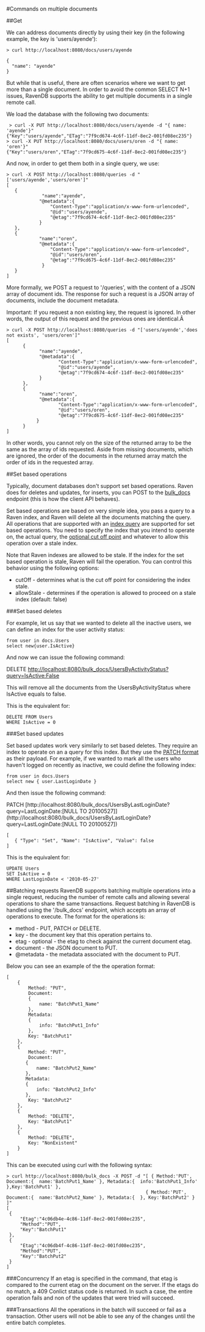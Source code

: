 #Commands on multiple documents

##Get<a id="get"></a>

We can address documents directly by using their key (in the following example, the key is 'users/ayende'):

    > curl http://localhost:8080/docs/users/ayende

    {
      "name": "ayende"
    }

But while that is useful, there are often scenarios where we want to get more than a single document. In order to avoid the common SELECT N+1 issues, RavenDB supports the ability to get multiple documents in a single remote call.
 
We load the database with the following two documents:

     > curl -X PUT http://localhost:8080/docs/users/ayende -d "{ name: 'ayende'}"
    {"Key":"users/ayende","ETag":"7f9cd674-4c6f-11df-8ec2-001fd08ec235"}
    > curl -X PUT http://localhost:8080/docs/users/oren -d "{ name: 'oren'}"
    {"Key":"users/oren","ETag":"7f9cd675-4c6f-11df-8ec2-001fd08ec235"}

And now, in order to get them both in a single query, we use:

    > curl -X POST http://localhost:8080/queries -d "['users/ayende','users/oren']"
    [
       {
                 "name":"ayende",
                "@metadata":{
                    "Content-Type":"application/x-www-form-urlencoded",
                    "@id":"users/ayende",
                    "@etag":"7f9cd674-4c6f-11df-8ec2-001fd08ec235"
                }
       },
       {
                "name":"oren",
                "@metadata":{
                    "Content-Type":"application/x-www-form-urlencoded",
                    "@id":"users/oren",
                    "@etag":"7f9cd675-4c6f-11df-8ec2-001fd08ec235"
                 }
       }
    ]

More formally, we POST a request to '/queries', with the content of a JSON array of document ids. The response for such a request is a JSON array of documents, include the document metadata.

Important: If you request a non existing key, the request is ignored. In other words, the output of this request and the previous ones are identical.Â

    > curl -X POST http://localhost:8080/queries -d "['users/ayende','does not exists', 'users/oren']"
    [
          {
                "name":"ayende",
                "@metadata":{
                       "Content-Type":"application/x-www-form-urlencoded",
                       "@id":"users/ayende",
                       "@etag":"7f9cd674-4c6f-11df-8ec2-001fd08ec235"
                }
          },
          {
                "name":"oren",
                "@metadata":{
                       "Content-Type":"application/x-www-form-urlencoded",
                       "@id":"users/oren",
                       "@etag":"7f9cd675-4c6f-11df-8ec2-001fd08ec235"
               }
          }
    ]

In other words, you cannot rely on the size of the returned array to be the same as the array of ids requested.
Aside from missing documents, which are ignored, the order of the documents in the returned array match the order of ids in the requested array.

##Set based operations <a id="set"></a>

Typically, document databases don't support set based operations. Raven does for deletes and updates, for inserts, you can POST to the [bulk_docs](http://ravendb.net/docs/http-api/multi/http-api-multi-batching) endpoint (this is how the client API behaves).

Set based operations are based on very simple idea, you pass a query to a Raven index, and Raven will delete all the documents matching the query. All operations that are supported with an [index query](http://ravendb.net/docs/http-api/http-api-indexes-querying) are supported for set based operations. You need to specify the index that you intend to operate on, the actual query, the [optional cut off point](http://ravendb.net/docs/theory/indexes/docs-http-indexes) and whatever to allow this operation over a stale index.

Note that Raven indexes are allowed to be stale. If the index for the set based operation is stale, Raven will fail the operation. You can control this behavior using the following options:

* cutOff - determines what is the cut off point for considering the index stale.
* allowStale - determines if the operation is allowed to proceed on a stale index (default: false)

###Set based deletes

For example, let us say that we wanted to delete all the inactive users, we can define an index for the user activity status:

    from user in docs.Users
    select new{user.IsActive}

And now we can issue the following command:

DELETE [http://localhost:8080/bulk_docs/UsersByActivityStatus?query=IsActive:False](http://localhost:8080/bulk_docs/UsersByActivityStatus?query=IsActive:False)

This will remove all the documents from the UsersByActivityStatus where IsActive equals to false.

This is the equivalent for:

    DELETE FROM Users
    WHERE IsActive = 0

###Set based updates

Set based updates work very similarly to set based deletes. They require an index to operate on an a query for this index. But they use the [PATCH format](http://ravendb.net/docs/http-api/singledocumentoperations/http-api-patch) as their payload. For example, if we wanted to mark all the users who haven't logged on recently as inactive, we could define the following index:

    from user in docs.Users
    select new { user.LastLoginDate }

And then issue the following command:

PATCH [http://localhost:8080/bulk_docs/UsersByLastLoginDate?query=LastLoginDate:[NULL TO 20100527]](http://localhost:8080/bulk_docs/UsersByLastLoginDate?query=LastLoginDate:[NULL TO 20100527])

    [
       { "Type": "Set", "Name": "IsActive", "Value": false
    ]

This is the equivalent for:

    UPDATE Users
    SET IsActive = 0
    WHERE LastLoginDate < '2010-05-27'

##Batching requests<a id="batching"></a>
RavenDB supports batching multiple operations into a single request, reducing the number of remote calls and allowing several operations to share the same transactions.
Request batching in RavenDB is handled using the '/bulk_docs' endpoint, which accepts an array of operations to execute. The format for the operations is:

* method - PUT, PATCH or DELETE.
* key - the document key that this operation pertains to.
* etag - optional - the etag to check against the current document etag.
* document - the JSON document to PUT.
* @metadata - the metadata associated with the document to PUT.

Below you can see an example of the the operation format:

    [
        {
            Method: "PUT",
            Document:
            {
                name: "BatchPut1_Name"
            },
            Metadata:
            {
                info: "BatchPut1_Info"
            },
            Key: "BatchPut1"
        },
        {
            Method: "PUT",
            Document:
           {
               name: "BatchPut2_Name"
           },
           Metadata:
           {
               info: "BatchPut2_Info"
           },
            Key: "BatchPut2"
        },
        {
            Method: "DELETE",
            Key: "BatchPut1"
        },
        {
            Method: "DELETE",
            Key: "NonExistent"
        }
    ]
    
This can be executed using curl with the following syntax:

    > curl http://localhost:8080/bulk_docs -X POST -d "[ { Method:'PUT', Document:{  name:'BatchPut1_Name' }, Metadata:{  info:'BatchPut1_Info' },Key:'BatchPut1' }, 
                                                       { Method:'PUT', Document:{  name:'BatchPut2_Name' }, Metadata:{  }, Key:'BatchPut2' } ]"
    [
     {
         "Etag":"4c06db4e-4c86-11df-8ec2-001fd08ec235",
         "Method":"PUT",
         "Key":"BatchPut1"
     },
     {
         "Etag":"4c06db4f-4c86-11df-8ec2-001fd08ec235",
         "Method":"PUT",
         "Key":"BatchPut2"
     }
    ]

###Concurrency
If an etag is specified in the command, that etag is compared to the current etag on the document on the server. If the etags do no match, a 409 Conlict status code is returned. In such a case, the entire operation fails and non of the updates that were tried will succeed.

###Transactions
All the operations in the batch will succeed or fail as a transaction. Other users will not be able to see any of the changes until the entire batch completes.